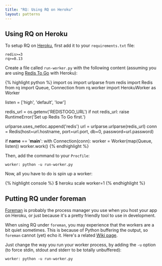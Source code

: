 ```yaml
---
title: "RQ: Using RQ on Heroku"
layout: patterns
---
```



## Using RQ on Heroku

To setup RQ on [Heroku][1], first add it to your
`requirements.txt` file:

    redis>=3
    rq>=0.13

Create a file called `run-worker.py` with the following content (assuming you
are using [Redis To Go][2] with Heroku):

{% highlight python %}
import os
import urlparse
from redis import Redis
from rq import Queue, Connection
from rq.worker import HerokuWorker as Worker

listen = ['high', 'default', 'low']

redis_url = os.getenv('REDISTOGO_URL')
if not redis_url:
    raise RuntimeError('Set up Redis To Go first.')

urlparse.uses_netloc.append('redis')
url = urlparse.urlparse(redis_url)
conn = Redis(host=url.hostname, port=url.port, db=0, password=url.password)

if __name__ == '__main__':
    with Connection(conn):
        worker = Worker(map(Queue, listen))
        worker.work()
{% endhighlight %}

Then, add the command to your `Procfile`:

    worker: python -u run-worker.py

Now, all you have to do is spin up a worker:

{% highlight console %}
$ heroku scale worker=1
{% endhighlight %}


## Putting RQ under foreman

[Foreman][3] is probably the process manager you use when you host your app on
Heroku, or just because it's a pretty friendly tool to use in development.

When using RQ under `foreman`, you may experience that the workers are a bit
quiet sometimes.  This is because of Python buffering the output, so `foreman`
cannot (yet) echo it.  Here's a related [Wiki page][4].

Just change the way you run your worker process, by adding the `-u` option (to
force stdin, stdout and stderr to be totally unbuffered):

    worker: python -u run-worker.py

[1]: https://heroku.com
[2]: https://devcenter.heroku.com/articles/redistogo
[3]: https://github.com/ddollar/foreman
[4]: https://github.com/ddollar/foreman/wiki/Missing-Output
